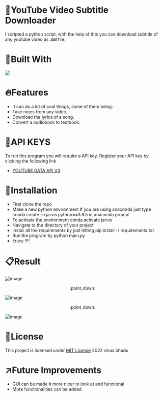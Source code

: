 # :round_pushpin:YouTube Video Subtitle Downloader
I scripted a python script, with the help of this you can download subtitle of any youtube video as **_.txt_** file.

# :hammer:Built With
<img src="https://img.shields.io/badge/Python-FFD43B?style=for-the-badge&logo=python&logoColor=blue">

# :fire:Features
* It can do a lot of cool things, some of them being:
* Take notes from any video.
* Download the lyrics of a song.
* Convert a audiobook to textbook.

# :pencil:API KEYS
To run this program you will require a API key. Register your API key by clicking the following link
* [YOUTUBE DATA API V3](https://developers.google.com/youtube/v3/getting-started)

# :pushpin:Installation
* First clone the repo
* Make a new python environment If you are using anaconda just type conda create -n jarvis python==3.8.5 in anaconda prompt
* To activate the environment conda activate jarvis
* Navigate to the directory of your project
* Install all the requirements by just hitting pip install -r requirements.txt
* Run the program by python main.py
* Enjoy !!!!

# :clipboard:Result
![image](https://user-images.githubusercontent.com/98146902/176909692-52d60779-c2ad-42c1-9c16-a8e1cf3ed518.png)
<p align="center">:point_down:</p>

![image](https://user-images.githubusercontent.com/98146902/176909752-51173511-d13a-4d35-ae3a-195b3747f05c.png)
<p align="center">:point_down:</p>

![image](https://user-images.githubusercontent.com/98146902/176909820-b30e161b-8261-4382-ab41-ec394d0602ec.png)


# :name_badge:License 
This project is licensed under [MIT License](https://github.com/beingvikasbhadu/YouTube-Video-SubTitle-Downloader/blob/main/LICENSE) 2022 vikas bhadu


# :arrow_upper_right:Future Improvements
* GUI can be made it more nicer to look at and functional
* More functionalities can be added

